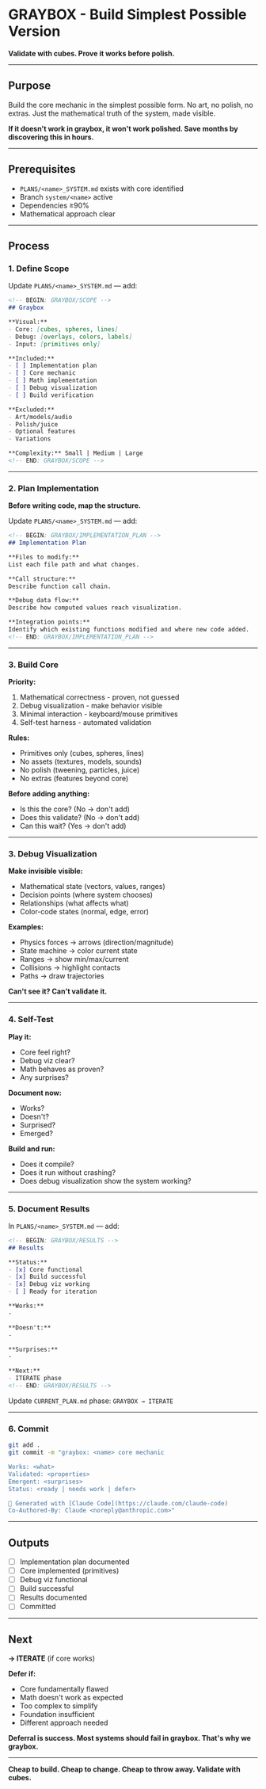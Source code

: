 # GRAYBOX - Build Simplest Possible Version

**Validate with cubes. Prove it works before polish.**

---

## Purpose

Build the core mechanic in the simplest possible form. No art, no polish, no extras. Just the mathematical truth of the system, made visible.

**If it doesn't work in graybox, it won't work polished. Save months by discovering this in hours.**

---

## Prerequisites

- `PLANS/<name>_SYSTEM.md` exists with core identified
- Branch `system/<name>` active
- Dependencies ≥90%
- Mathematical approach clear

---

## Process

### 1. Define Scope

Update `PLANS/<name>_SYSTEM.md` — add:

```markdown
<!-- BEGIN: GRAYBOX/SCOPE -->
## Graybox

**Visual:**
- Core: [cubes, spheres, lines]
- Debug: [overlays, colors, labels]
- Input: [primitives only]

**Included:**
- [ ] Implementation plan
- [ ] Core mechanic
- [ ] Math implementation
- [ ] Debug visualization
- [ ] Build verification

**Excluded:**
- Art/models/audio
- Polish/juice
- Optional features
- Variations

**Complexity:** Small | Medium | Large
<!-- END: GRAYBOX/SCOPE -->
```

---

### 2. Plan Implementation

**Before writing code, map the structure.**

Update `PLANS/<name>_SYSTEM.md` — add:

```markdown
<!-- BEGIN: GRAYBOX/IMPLEMENTATION_PLAN -->
## Implementation Plan

**Files to modify:**
List each file path and what changes.

**Call structure:**
Describe function call chain.

**Debug data flow:**
Describe how computed values reach visualization.

**Integration points:**
Identify which existing functions modified and where new code added.
<!-- END: GRAYBOX/IMPLEMENTATION_PLAN -->
```

---

### 3. Build Core

**Priority:**
1. Mathematical correctness - proven, not guessed
2. Debug visualization - make behavior visible
3. Minimal interaction - keyboard/mouse primitives
4. Self-test harness - automated validation

**Rules:**
- Primitives only (cubes, spheres, lines)
- No assets (textures, models, sounds)
- No polish (tweening, particles, juice)
- No extras (features beyond core)

**Before adding anything:**
- Is this the core? (No → don't add)
- Does this validate? (No → don't add)
- Can this wait? (Yes → don't add)

---

### 3. Debug Visualization

**Make invisible visible:**
- Mathematical state (vectors, values, ranges)
- Decision points (where system chooses)
- Relationships (what affects what)
- Color-code states (normal, edge, error)

**Examples:**
- Physics forces → arrows (direction/magnitude)
- State machine → color current state
- Ranges → show min/max/current
- Collisions → highlight contacts
- Paths → draw trajectories

**Can't see it? Can't validate it.**

---

### 4. Self-Test

**Play it:**
- Core feel right?
- Debug viz clear?
- Math behaves as proven?
- Any surprises?

**Document now:**
- Works?
- Doesn't?
- Surprised?
- Emerged?

**Build and run:**
- Does it compile?
- Does it run without crashing?
- Does debug visualization show the system working?

---

### 5. Document Results

In `PLANS/<name>_SYSTEM.md` — add:

```markdown
<!-- BEGIN: GRAYBOX/RESULTS -->
## Results

**Status:**
- [x] Core functional
- [x] Build successful
- [x] Debug viz working
- [ ] Ready for iteration

**Works:**
-

**Doesn't:**
-

**Surprises:**
-

**Next:**
- ITERATE phase
<!-- END: GRAYBOX/RESULTS -->
```

Update `CURRENT_PLAN.md` phase: `GRAYBOX → ITERATE`

---

### 6. Commit

```bash
git add .
git commit -m "graybox: <name> core mechanic

Works: <what>
Validated: <properties>
Emergent: <surprises>
Status: <ready | needs work | defer>

🤖 Generated with [Claude Code](https://claude.com/claude-code)
Co-Authored-By: Claude <noreply@anthropic.com>"
```

---

## Outputs

- [ ] Implementation plan documented
- [ ] Core implemented (primitives)
- [ ] Debug viz functional
- [ ] Build successful
- [ ] Results documented
- [ ] Committed

---

## Next

**→ ITERATE** (if core works)

**Defer if:**
- Core fundamentally flawed
- Math doesn't work as expected
- Too complex to simplify
- Foundation insufficient
- Different approach needed

**Deferral is success. Most systems should fail in graybox. That's why we graybox.**

---

**Cheap to build. Cheap to change. Cheap to throw away. Validate with cubes.**
